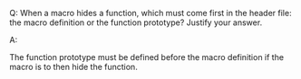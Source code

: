 Q: When a macro hides a function, which must come first in the header file: the
macro definition or the function prototype? Justify your answer.

A:

The function prototype must be defined before the macro definition if the macro
is to then hide the function.
